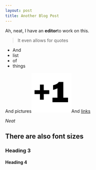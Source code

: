```yaml
---
layout: post
title: Another Blog Post
---
```



Ah, neat, I have an **editor**to work on this.

> It even allows for quotes

* And&nbsp;
* list
* of
* things

And pictures![](/uploads/versions/plusone---x----128-128x---.png)And [links](http://www.google.com)

*Neat*

## There are also font sizes

### Heading 3

#### Heading 4

&nbsp;